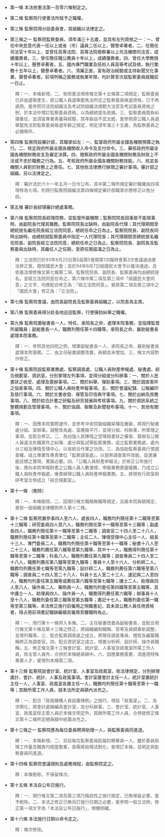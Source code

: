 * 第一條 本法依憲法第一百零六條制定之。

* 第二條 監察院行使憲法所賦予之職權。

* 第三條 監察院得分設委員會，其組織以法律定之。

* 第三條之一 監察院監察委員，須年滿三十五歲，並具有左列資格之一：一、曾任中央民意代表一任以上或省（市）議員二任以上，聲譽卓著者。二、任簡任司法官十年以上，並曾任高等法院、高等法院檢察署以上司法機關司法官，成績優異者。三、曾任簡任職公務員十年以上，成績優異者。四、曾任大學教授十年以上，聲譽卓著者。五、國內專門職業及技術人員高等考試及格，執行業務十五年以上，聲譽卓著者。六、清廉正直，富有政治經驗或主持新聞文化事業，聲譽卓著者。前項所稱之服務或執業年限，均計算至次屆監察委員就職前一日止。

> 釋：一、本條新增。二、依照憲法增修條文第十五條第二項規定，監察委員已非由選舉產生，原公職人員選舉罷免法所定之監察委員候選資格，已不再適用。爰參照司法院組織法及考試院組織法規範大法官及考試委員資格之例，於本法中增訂監察委員資格，以為總統提名依據。三、監察委員既負糾彈重任，並須富專業素養與經驗，其年齡自不宜太輕，爰參照原公職人員選舉罷免法對監察委員候選年齡之規定，明定須年滿三十五歲，為監察委員之必備條件。

* 第四條 監察院設審計部，其職掌如左：一、監督政府所屬全國各機關預算之執行。二、核定政府所屬全國各機關收入命令及支付命令。三、審核政府所屬全國各機關財務收支及審定決算。四、稽察政府所屬全國各機關財務及財政上不法或不忠於職務之行為。五、考核政府所屬全國各機關財務效能。六、核定各機關人員對於財務上之責任。七、其他依法律應行辦理之審計事項。審計部之組織，另以法律定之。

> 釋：審計法於六十一年五月一日令公布，其中第二條所規定審計職權由四項增修為七項，則現行監察院組織法第四條規定審計部職掌亦應修正以免分歧。

* 第五條 審計長綜理審計總處事務。

* 第六條 監察院院長綜理院務，並監督所屬機關；監察院院長因事故不能視事時，由副院長代理其職務。監察院院長出缺時，由副院長代理；其代理期間至總統提名繼任院長經立法院同意，總統任命之日為止。監察院院長、副院長同時出缺時，由總統就監察委員中指定一人代理院長；其代理期間至總統提名繼任院長、副院長經立法院同意，總統任命之日為止。監察院院長、副院長及監察委員出缺時，其繼任人之任期，至原任期屆滿之日為止。

> 釋：立法院已於93年8月23日第5屆第5會期第1次臨時會第3次會議通過憲法修正案，廢除國民大會；並於94年6月7日經國民大會予以複決通過。且依憲法增修條文第七條第二項，監察院院長、副院長、監察委員均由總統提名，並經立法院同意任命之。第六條中第二項及第三項中「經國民大會同意」之文字，均應配合修正為：「經立法院同意」。爰將第二項及第三項中之「國民大會」修正為：「立法院」。

* 第七條 監察院會議，由院長副院長及監察委員組織之，以院長為主席。

* 第八條 監察委員得分赴各地巡迴監察，行使彈劾糾舉之職權。

* 第九條 監察院置秘書長一人，特任，承院長之命，處理本院事務，並指揮監督所屬職員；副秘書長一人，職務列簡任第十四職等，承院長之命，襄助秘書長處理本院事務。

> 釋：一、參照其他四院之例，增置副秘書長一人，承院長之命，襄助秘書長處理本院事務。二、由主任秘書調整改置，員額並未增加。三、條文內容酌作修正。

* 第十條 監察院設監察業務處、監察調查處、公職人員財產申報處、秘書處、綜合規劃室、資訊室，分別掌理左列事項，並得分組或分科辦事：一、關於人民書狀之收受、處理及簽辦事項。二、關於糾舉、彈劾事項。三、關於調查案件之協查事項。四、關於公職人員財產申報事項。五、關於會議紀錄、公報編印及發行事項。六、關於文書收發、保管及印信典守事項。七、關於出納及庶務事項。八、關於綜合計畫之研擬及研究發展與考核事項。九、關於資訊系統之整體規劃及管理事項。十、關於協調、聯繫及新聞發布事項。十一、其他有關事項。

> 釋：一、因應本院實際運作，並參考中央院級組織架構及層級，將現行秘書處分組、室辦事，調整改為處、室層級平行，並得分組、科辦事，所掌理之事項，並配合修正。二、為加強人民陳情之受理與書狀之審查、簽辦及公務人員違法失職案件之糾彈、處分與監試等監察業務，成立監察業務處，處內分三組及陳情受理中心，以收統合作業之功效。三、為協助監察委員行使調查權，成立專業性專責單位「監察調查處」，以提昇調查案件效能，促進廉能目標之實現，實屬必要。四、「公職人員財產申報法」於修正公布施行後，應向本院申報財產之公職人員人數激增，申報業務更趨複雜，乃成立公職人員財產申報處，專責辦理公職人員財產申報業務。五、將現有行政室與研考室合併成立「綜合規劃室」。

* 第十一條 （刪除）

> 釋：一、本條刪除。二、因現行條文職稱無職等規定，且屬本院員額規定，爰依一般組織法律體例併入第十二條。

* 第十二條 監察院置參事四人至六人、處長四人，職務均列簡任第十二職等至第十三職等；研究委員四人至六人，職務列簡任第十一職等至第十三職等；副處長四人，職務列簡任第十一職等至第十二職等；調查官二十四人至二十八人，職務列簡任第十職等至第十二職等；主任二人、陳情受理中心主任一人、組長十三人、專門委員二人，職務均列簡任第十職等至第十一職等；秘書十八人至二十三人，職務列薦任第八職等至第九職等，其中十一人，職務得列簡任第十職等至第十二職等；科長八人，職務列薦任第九職等；調查專員二十四人至二十八人，職務列薦任第八職等至第九職等；專員十人至十六人、分析師二人，職務均列薦任第七職等至第九職等；設計師二人，職務列薦任第六職等至第八職等；調查員二十四人至二十八人、科員十五人至二十三人、速記員二人至四人，職務均列委任第五職等或薦任第六職等至第七職等；護士二人、助理員四人至八人、操作員二人、藥劑員一人，職務均列委任第四職等至第五職等，其中護士一人、助理員四人、操作員一人，職務得列薦任第六職等；辦事員十人至十八人，職務列委任第三職等至第五職等；書記十七人，職務列委任第一職等至第三職等。本法修正施行前僱用之現職書記，其未具公務人員任用資格者，得占用前項書記職缺繼續其僱用至離職時為止。

> 釋：一、現行第十一條併入本條。二、主任秘書改置為副秘書長，並配合現行條文第十條及第十三條之修正，將組織編制職稱、官等及員額重新調整，並增列職等。三、配合監察調查處之成立，將簡任調查專員、稽核及編纂職稱修正為調查官。四、配合資訊室之成立，增置分析師、設計師、操作員職稱。五、修正條文第十三條會計室、統計室、人事室及政風室所需工作人員，除主管人員外，合併於本條總員額中。六、因應業務需要，須進用特殊專業人才，爰增列本條第二項。

* 第十三條 監察院設會計室、統計室、人事室及政風室，依法律規定，分別辦理歲計、會計、統計、人事及政風事項。會計室置會計主任一人，統計室置統計主任一人，人事室、政風室各置主任一人，職務均列簡任第十職等至第十一職等；其餘所需工作人員，就本法所定員額內派充之。

> 釋：一、配合「政風機構人員設置條例」之施行，增設「政風室」。二、為求簡化，將會計處縮編為會計室，並分科辦事。三、會計室、統計室、人事室、政風室除主管人員於本條文明定外，其餘所需工作人員，合併就修正條文第十二條所定總員額中統籌派充之。

* 第十三條之一 監察院應為每位委員聘用助理一人，與監察委員同進退。

> 釋：一、本條新增。二、目前每位監察委員配屬約聘專員一人，鑒於委員助理工作量及職責均相當繁重，亟需將助理法制化，爰增訂本條，並明定與監察委員同進退。

* 第十四條 監察院會議規則及處務規程，由監察院定之。

> 釋：本條刪除，不保留條次。

* 第十五條 本法自公布日施行。

> 釋：一、現行條文第二項及第三項乃階段性之施行規定，已無保留必要，爰予刪除。二、本法之修正已無另訂施行日期之必要，爰參照一般立法例，修正第一項文字為「本法自公布日施行」，俾臻明確。

* 第十六條 本法施行日期以命令定之。

> 釋：條次修改。

